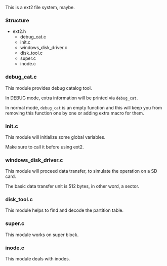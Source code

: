 This is a ext2 file system, maybe.

### Structure

- ext2.h
    - debug_cat.c
    - init.c
    - windows_disk_driver.c
    - disk_tool.c
    - super.c
    - inode.c

### debug_cat.c

This module provides debug catalog tool.

In DEBUG mode, extra information will be printed via `debug_cat`.

In normal mode, `debug_cat` is an empty function and
this will keep you from removing this function one by one or
adding extra macro for them.

### init.c

This module will initialize some global variables.

Make sure to call it before using ext2.

### windows_disk_driver.c

This module will proceed data transfer, to simulate
the operation on a SD card.

The basic data transfer unit is 512 bytes, in other word, a sector.

### disk_tool.c

This module helps to find and decode the partition table.

### super.c

This module works on super block.

### inode.c

This module deals with inodes.